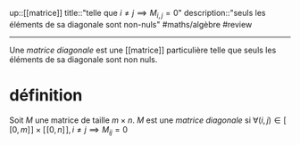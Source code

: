 up::[[matrice]]
title::"telle que $i\neq j \implies M_{i,j} = 0$"
description::"seuls les éléments de sa diagonale sont non-nuls"
#maths/algèbre #review 

----
Une *matrice diagonale* est une [[matrice]] particulière telle que seuls les éléments de sa diagonale sont non nuls.

# définition
Soit $M$ une matrice de taille $m\times n$.
$M$ est une _matrice diagonale_ si $\forall (i,j)\in [\![0,m]\!]\times[\![0,n]\!], i\neq j \implies M_{ij} = 0$

